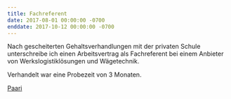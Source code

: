 ```yaml
---
title: Fachreferent
date: 2017-08-01 00:00:00 -0700
enddate: 2017-10-12 00:00:00 -0700
---
```


Nach gescheiterten Gehaltsverhandlungen mit der privaten Schule unterschreibe ich einen Arbeitsvertrag als Fachreferent bei einem Anbieter von Werkslogistiklösungen und Wägetechnik.

Verhandelt war eine Probezeit von 3 Monaten.

[Paari](https://www.paari.de/)
